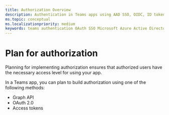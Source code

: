 ```yaml
---
title: Authorization Overview
description: Authentication in Teams apps using AAD SSO, OIDC, ID tokens
ms.topic: conceptual
ms.localizationpriority: medium
keywords: teams authentication OAuth SSO Microsoft Azure Active Directory (Azure AD)
---
```

# Plan for authorization

Planning for implementing authorization ensures that authorized users have the necessary access level for using your app.

In a Teams app, you can plan to build authorization using one of the following methods:

- Graph API
- OAuth 2.0
- Access tokens
